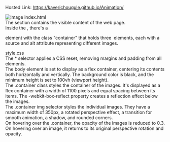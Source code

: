 Hosted Link: https://kaverichougule.github.io/Animation/ <br>

![image](https://github.com/kaverichougule/Animation/assets/101037685/8bc13b76-555b-414c-a346-d8392d61bd17)
index.html <br>
The <body> section contains the visible content of the web page. <br>
Inside the <body>, there's a <div> element with the class "container" that holds three <img> elements, each with a source and alt attribute representing different images. <br>

style.css <br>
The * selector applies a CSS reset, removing margins and padding from all elements. <br>
The body element is set to display as a flex container, centering its contents both horizontally and vertically. The background color is black, and the minimum height is set to 100vh (viewport height). <br>
The .container class styles the container of the images. It's displayed as a flex container with a width of 1100 pixels and equal spacing between its items. The -webkit-box-reflect property creates a reflection effect below the images. <br>
The .container img selector styles the individual images. They have a maximum width of 350px, a rotated perspective effect, a transition for smooth animation, a shadow, and rounded corners. <br>
On hovering over the .container, the opacity of the images is reduced to 0.3. <br>
On hovering over an image, it returns to its original perspective rotation and opacity. <br>

